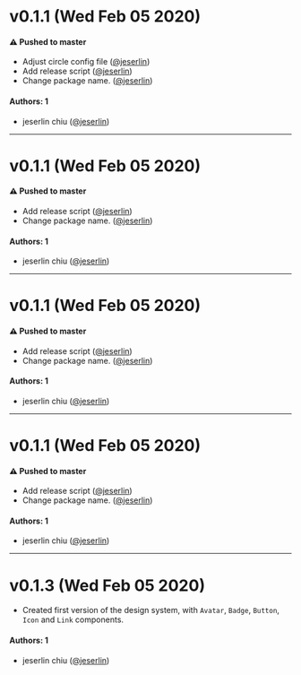 # v0.1.1 (Wed Feb 05 2020)

#### ⚠️  Pushed to master

- Adjust circle config file  ([@jeserlin](https://github.com/jeserlin))
- Add release script  ([@jeserlin](https://github.com/jeserlin))
- Change package name.  ([@jeserlin](https://github.com/jeserlin))

#### Authors: 1

- jeserlin chiu ([@jeserlin](https://github.com/jeserlin))

---

# v0.1.1 (Wed Feb 05 2020)

#### ⚠️  Pushed to master

- Add release script  ([@jeserlin](https://github.com/jeserlin))
- Change package name.  ([@jeserlin](https://github.com/jeserlin))

#### Authors: 1

- jeserlin chiu ([@jeserlin](https://github.com/jeserlin))

---

# v0.1.1 (Wed Feb 05 2020)

#### ⚠️  Pushed to master

- Add release script  ([@jeserlin](https://github.com/jeserlin))
- Change package name.  ([@jeserlin](https://github.com/jeserlin))

#### Authors: 1

- jeserlin chiu ([@jeserlin](https://github.com/jeserlin))

---

# v0.1.1 (Wed Feb 05 2020)

#### ⚠️  Pushed to master

- Add release script  ([@jeserlin](https://github.com/jeserlin))
- Change package name.  ([@jeserlin](https://github.com/jeserlin))

#### Authors: 1

- jeserlin chiu ([@jeserlin](https://github.com/jeserlin))

---

# v0.1.3 (Wed Feb 05 2020)

- Created first version of the design system, with `Avatar`, `Badge`, `Button`, `Icon` and `Link` components.

#### Authors: 1

- jeserlin chiu ([@jeserlin](https://github.com/jeserlin))
